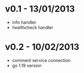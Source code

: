 # v0.1 - 13/01/2013
- info handler
- healthcheck handler

# v0.2 - 10/02/2013
- comment service connection
- go 1.19 version

